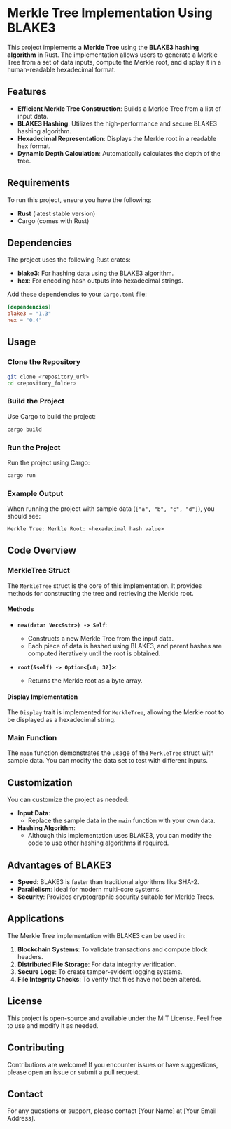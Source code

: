 # Merkle Tree Implementation Using BLAKE3

This project implements a **Merkle Tree** using the **BLAKE3 hashing algorithm** in Rust. The implementation allows users to generate a Merkle Tree from a set of data inputs, compute the Merkle root, and display it in a human-readable hexadecimal format.

## Features

- **Efficient Merkle Tree Construction**: Builds a Merkle Tree from a list of input data.
- **BLAKE3 Hashing**: Utilizes the high-performance and secure BLAKE3 hashing algorithm.
- **Hexadecimal Representation**: Displays the Merkle root in a readable hex format.
- **Dynamic Depth Calculation**: Automatically calculates the depth of the tree.

## Requirements

To run this project, ensure you have the following:

- **Rust** (latest stable version)
- Cargo (comes with Rust)

## Dependencies

The project uses the following Rust crates:

- **blake3**: For hashing data using the BLAKE3 algorithm.
- **hex**: For encoding hash outputs into hexadecimal strings.

Add these dependencies to your `Cargo.toml` file:

```toml
[dependencies]
blake3 = "1.3"
hex = "0.4"
```

## Usage

### Clone the Repository

```bash
git clone <repository_url>
cd <repository_folder>
```

### Build the Project

Use Cargo to build the project:

```bash
cargo build
```

### Run the Project

Run the project using Cargo:

```bash
cargo run
```

### Example Output

When running the project with sample data (`["a", "b", "c", "d"]`), you should see:

```text
Merkle Tree: Merkle Root: <hexadecimal hash value>
```

## Code Overview

### MerkleTree Struct

The `MerkleTree` struct is the core of this implementation. It provides methods for constructing the tree and retrieving the Merkle root.

#### Methods

- **`new(data: Vec<&str>) -> Self`**:
  - Constructs a new Merkle Tree from the input data.
  - Each piece of data is hashed using BLAKE3, and parent hashes are computed iteratively until the root is obtained.

- **`root(&self) -> Option<[u8; 32]>`**:
  - Returns the Merkle root as a byte array.

#### Display Implementation

The `Display` trait is implemented for `MerkleTree`, allowing the Merkle root to be displayed as a hexadecimal string.

### Main Function

The `main` function demonstrates the usage of the `MerkleTree` struct with sample data. You can modify the data set to test with different inputs.

## Customization

You can customize the project as needed:

- **Input Data**:
  - Replace the sample data in the `main` function with your own data.
- **Hashing Algorithm**:
  - Although this implementation uses BLAKE3, you can modify the code to use other hashing algorithms if required.

## Advantages of BLAKE3

- **Speed**: BLAKE3 is faster than traditional algorithms like SHA-2.
- **Parallelism**: Ideal for modern multi-core systems.
- **Security**: Provides cryptographic security suitable for Merkle Trees.

## Applications

The Merkle Tree implementation with BLAKE3 can be used in:

1. **Blockchain Systems**: To validate transactions and compute block headers.
2. **Distributed File Storage**: For data integrity verification.
3. **Secure Logs**: To create tamper-evident logging systems.
4. **File Integrity Checks**: To verify that files have not been altered.

## License

This project is open-source and available under the MIT License. Feel free to use and modify it as needed.

## Contributing

Contributions are welcome! If you encounter issues or have suggestions, please open an issue or submit a pull request.

## Contact

For any questions or support, please contact [Your Name] at [Your Email Address].


